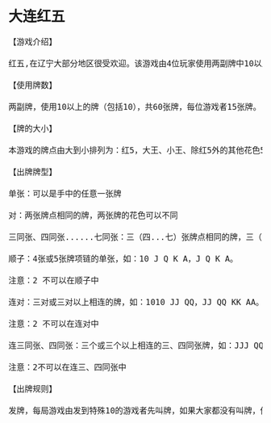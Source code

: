 # 大连红五 #
<font size='4'>
<pre>
【游戏介绍】<br>
红五,在辽宁大部分地区很受欢迎。该游戏由4位玩家使用两副牌中10以上的牌（包括10）来进行游戏，根据出完牌的先后顺序来判定输赢！<br>
【使用牌数】<br>
两副牌，使用10以上的牌（包括10），共60张牌，每位游戏者15张牌。<br>
【牌的大小】<br>
本游戏的牌点由大到小排列为：红5，大王、小王、除红5外的其他花色5、2、A、K、Q、J、10。<br>
【出牌牌型】<br>
单张：可以是手中的任意一张牌<br>
对：两张牌点相同的牌，两张牌的花色可以不同<br>
三同张、四同张......七同张：三（四...七）张牌点相同的牌，三（四...七）张牌的花色可以不同<br>
顺子：4张或5张牌项链的单张，如：10 J Q K A，J Q K A。<br>
注意：2 不可以在顺子中<br>
连对：三对或三对以上相连的牌，如：1010 JJ QQ，JJ QQ KK AA。<br>
注意：2 不可以在连对中<br>
连三同张、四同张：三个或三个以上相连的三、四同张牌，如：JJJ QQQ KKK，JJJJ QQQQ KKKK。<br>
注意：2不可以在连三、四同张中<br>
【出牌规则】<br>
发牌，每局游戏由发到特殊10的游戏者先叫牌，如果大家都没有叫牌，他可以出一张牌，也可以出几张牌，只要是正确的牌型就可以了 游戏者依次轮流出牌，后一家打出的牌必须比前一家打出的牌大，如没有可以弃权(Pass)；如果其他游戏者都Pass，则最后出牌的一方 可以出新的牌型；直到某个游戏者手中牌全部出完。<br>
</pre>
</font>